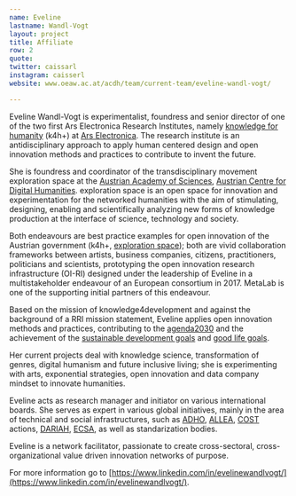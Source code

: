```yaml
---
name: Eveline
lastname: Wandl-Vogt
layout: project
title: Affiliate
row: 2
quote:
twitter: caissarl
instagram: caisserl
website: www.oeaw.ac.at/acdh/team/current-team/eveline-wandl-vogt/

---
```


Eveline Wandl-Vogt is experimentalist, foundress and senior director of one of the two first Ars Electronica Research Institutes, namely [knowledge for humanity](https://ars.electronica.art/futurelab/initiative/ars-electronica-research-institute-for-knowledge-for-humanity/) (k4h+) at [Ars Electronica](https://ars.electronica.art/news/). The research institute is an antidisciplinary approach to apply human centered design and open innovation methods and practices to contribute to invent the future.

She is foundress and coordinator of the transdisciplinary movement exploration space at the [Austrian Academy of Sciences](https://www.oeaw.ac.at/), [Austrian Centre for Digital Humanities](https://www.oeaw.ac.at/acdh/acdh-home/). exploration space is an open space for innovation and experimentation for the networked humanities with the aim of stimulating, designing, enabling and scientifically analyzing new forms of knowledge production at the interface of science, technology and society. 

Both endeavours are best practice examples for open innovation of the Austrian government (k4h+, [exploration space](http://openinnovation.gv.at/portfolio/oeaw-exploration-space/)); both are vivid collaboration frameworks between artists, business companies, citizens, practitioners, politicians and scientists, prototyping the open innovation research infrastructure (OI-RI) designed under the leadership of Eveline in a multistakeholder endeavour of an European consortium in 2017. MetaLab is one of the supporting initial partners of this endeavour.

Based on the mission of knowledge4development and against the background of a RRI mission statement, Eveline applies open innovation methods and practices, contributing to the [agenda2030](https://sustainabledevelopment.un.org/post2015/transformingourworld) and the achievement of the [sustainable development goals](https://sustainabledevelopment.un.org/?menu=1300) and [good life goals](https://www.goodlifegoals.org/).

Her current projects deal with knowledge science, transformation of genres, digital humanism and future inclusive living; she is experimenting with arts, exponential strategies, open innovation and data company mindset to innovate humanities.

Eveline acts as research manager and initiator on various international boards. She serves as expert in various global initiatives, mainly in the area of technical and social infrastructures, such as [ADHO](https://adho.org/), [ALLEA](https://www.allea.org/working-groups/overview/working-group-e-humanities/), [COST](https://www.cost.eu/) actions, [DARIAH](https://www.dariah.eu/), [ECSA](https://ecsa.citizen-science.net/), as well as standarization bodies.

Eveline is a network facilitator, passionate to create cross-sectoral, cross-organizational value driven innovation networks of purpose.

For more information go to [https://www.linkedin.com/in/evelinewandlvogt/](https://www.linkedin.com/in/evelinewandlvogt/).